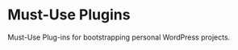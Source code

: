 Must-Use Plugins
================

Must-Use Plug-ins for bootstrapping personal WordPress projects.
